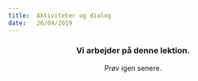 ```yaml
---
title:  Aktiviteter og dialog
date:   26/04/2019
---
```


### <center>Vi arbejder på denne lektion.</center>
<center>Prøv igen senere.</center>